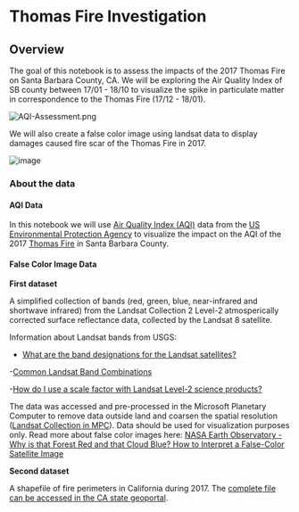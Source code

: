 # Thomas Fire Investigation
## Overview
The goal of this notebook is to assess the impacts of the 2017 Thomas Fire on Santa Barbara County, CA. We will be exploring the Air Quality Index of SB county between 17/01 - 18/10 to visualize the spike in particulate matter in correspondence to the Thomas Fire (17/12 - 18/01).

![AQI-Assessment.png](attachment:3a5644eb-c51b-4efd-afa5-650df3160e82.png)

We will also create a false color image using landsat data to display damages caused fire scar of the Thomas Fire in 2017.

![image](https://github.com/saingersoll/Thomas_Fire_Investigation/assets/141206781/4ae22dc7-d31b-4dde-b8a8-183a2595ddbd)

### About the data

#### AQI Data
In this notebook we will use [Air Quality Index (AQI)](https://www.airnow.gov/aqi/aqi-basics/) data from the [US Environmental Protection Agency](https://www.epa.gov) to visualize the impact on the AQI of the 2017 [Thomas Fire](https://en.wikipedia.org/wiki/Thomas_Fire) in Santa Barbara County. 

#### False Color Image Data
**First dataset**

A simplified collection of bands (red, green, blue, near-infrared and shortwave infrared) from the Landsat Collection 2 Level-2 atmosperically corrected surface reflectance data, collected by the Landsat 8 satellite. 

Information about Landsat bands from USGS:

- [What are the band designations for the Landsat satellites?](https://www.usgs.gov/faqs/what-are-band-designations-landsat-satellites)

-[Common Landsat Band Combinations](https://www.usgs.gov/media/images/common-landsat-band-combinations)

-[How do I use a scale factor with Landsat Level-2 science products?](https://www.usgs.gov/faqs/how-do-i-use-a-scale-factor-landsat-level-2-science-products)


The data was accessed and pre-processed in the Microsoft Planetary Computer to remove data outside land and coarsen the spatial resolution ([Landsat Collection in MPC](https://planetarycomputer.microsoft.com/dataset/landsat-c2-l2)). Data should be used for visualization purposes only. 
Read more about false color images here:
[NASA Earth Observatory - Why is that Forest Red and that Cloud Blue?
How to Interpret a False-Color Satellite Image](https://earthobservatory.nasa.gov/features/FalseColor)

**Second dataset**

A shapefile of fire perimeters in California during 2017. 
The [complete file can be accessed in the CA state geoportal](https://gis.data.ca.gov/datasets/CALFIRE-Forestry::california-fire-perimeters-all-1/about).
